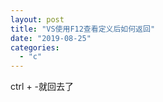 ```yaml
---
layout: post
title: "VS使用F12查看定义后如何返回"
date: "2019-08-25"
categories: 
  - "c"
---
```


ctrl + -就回去了
